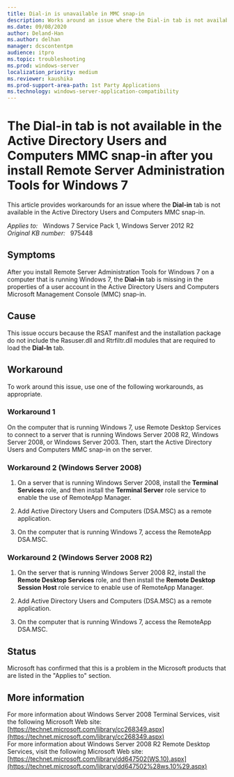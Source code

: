 ```yaml
---
title: Dial-in is unavailable in MMC snap-in 
description: Works around an issue where the Dial-in tab is not available in the Active Directory Users and Computers MMC snap-in
ms.date: 09/08/2020
author: Deland-Han
ms.author: delhan
manager: dcscontentpm
audience: itpro
ms.topic: troubleshooting
ms.prod: windows-server
localization_priority: medium
ms.reviewer: kaushika
ms.prod-support-area-path: 1st Party Applications
ms.technology: windows-server-application-compatibility
---
```

# The Dial-in tab is not available in the Active Directory Users and Computers MMC snap-in after you install Remote Server Administration Tools for Windows 7

This article provides workarounds for an issue where the **Dial-in** tab is not available in the Active Directory Users and Computers MMC snap-in.

_Applies to:_ &nbsp; Windows 7 Service Pack 1, Windows Server 2012 R2  
_Original KB number:_ &nbsp; 975448

## Symptoms

After you install Remote Server Administration Tools for Windows 7 on a computer that is running Windows 7, the **Dial-in** tab is missing in the properties of a user account in the Active Directory Users and Computers Microsoft Management Console (MMC) snap-in.

## Cause

This issue occurs because the RSAT manifest and the installation package do not include the Rasuser.dll and Rtrfiltr.dll modules that are required to load the **Dial-In** tab.

## Workaround

To work around this issue, use one of the following workarounds, as appropriate.

### Workaround 1

On the computer that is running Windows 7, use Remote Desktop Services to connect to a server that is running Windows Server 2008 R2, Windows Server 2008, or Windows Server 2003. Then, start the Active Directory Users and Computers MMC snap-in on the server.

### Workaround 2 (Windows Server 2008)

1. On a server that is running Windows Server 2008, install the **Terminal Services** role, and then install the **Terminal Server** role service to enable the use of RemoteApp Manager.

2. Add Active Directory Users and Computers (DSA.MSC) as a remote application.

3. On the computer that is running Windows 7, access the RemoteApp DSA.MSC.

### Workaround 2 (Windows Server 2008 R2)

1. On the server that is running Windows Server 2008 R2, install the **Remote Desktop Services** role, and then install the **Remote Desktop Session Host** role service to enable use of RemoteApp Manager.

2. Add Active Directory Users and Computers (DSA.MSC) as a remote application.

3. On the computer that is running Windows 7, access the RemoteApp DSA.MSC.

## Status

Microsoft has confirmed that this is a problem in the Microsoft products that are listed in the "Applies to" section.

## More information

For more information about Windows Server 2008 Terminal Services, visit the following Microsoft Web site: [https://technet.microsoft.com/library/cc268349.aspx](https://technet.microsoft.com/library/cc268349.aspx)  
For more information about Windows Server 2008 R2 Remote Desktop Services, visit the following Microsoft Web site: [https://technet.microsoft.com/library/dd647502(WS.10).aspx](https://technet.microsoft.com/library/dd647502%28ws.10%29.aspx)
